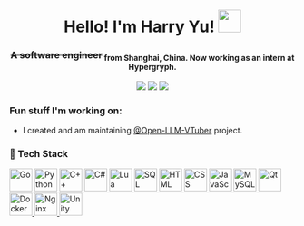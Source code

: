 <h1 align="center"> Hello! I'm Harry Yu! <img src="https://raw.githubusercontent.com/MartinHeinz/MartinHeinz/master/wave.gif" width="40"></h1>
<h3 align="center"><s>A software engineer</s><sub> from Shanghai, China. Now working as an intern at Hypergryph.</sub></h3>

<p align="center">
<a title="LinkedIn!" href="https://www.linkedin.com/in/shuhang-y-09bb742a0/"><img src="https://img.shields.io/badge/LinkedIn-blue?style=flat&logo=linkedin&labelColor=blue"></a>
<a title="QQ" href="https://wpa.qq.com/msgrd?v=3&uin=1696771500&site=qq&menu=yes"><img src="https://img.shields.io/badge/QQ-1696771500-blue"></a>
<a title="Discord" href="https://discord.gg/sWJd2VN6EP"><img src="https://img.shields.io/badge/Discord-Join%20Server-5865F2?logo=discord&logoColor=white"></a>
</p>

### Fun stuff I'm working on:

- I created and am maintaining [@Open-LLM-VTuber](https://github.com/Open-LLM-VTuber) project.

### 🧠 Tech Stack

<!-- No background-color because GitHub Markdown does not support custom CSS -->
<p align="left">
  <!-- Golang -->
  <a href="https://go.dev/" title="Golang">
    <img src="https://cdn.jsdelivr.net/gh/devicons/devicon/icons/go/go-original.svg" alt="Go" width="40" height="40"/>
  </a>
  <!-- Python -->
  <a href="https://www.python.org/" title="Python">
    <img src="https://cdn.jsdelivr.net/gh/devicons/devicon/icons/python/python-original.svg" alt="Python" width="40" height="40"/>
  </a>
  <!-- C++ -->
  <a href="https://isocpp.org/" title="C++">
    <img src="https://isocpp.org/assets/images/cpp_logo.png" alt="C++" width="40" height="40"/>
  </a>
  <!-- C# -->
  <a href="https://learn.microsoft.com/en-us/dotnet/csharp/" title="C#">
    <img src="https://cdn.jsdelivr.net/gh/devicons/devicon/icons/csharp/csharp-original.svg" alt="C#" width="40" height="40"/>
  </a>
  <!-- Lua -->
  <a href="https://www.lua.org/" title="Lua">
    <img src="https://cdn.jsdelivr.net/gh/devicons/devicon/icons/lua/lua-original.svg" alt="Lua" width="40" height="40"/>
  </a>
  <!-- SQL -->
  <a href="https://en.wikipedia.org/wiki/SQL" title="SQL">
    <img src="https://cdn.jsdelivr.net/gh/devicons/devicon/icons/sqlite/sqlite-original.svg" alt="SQL" width="40" height="40"/>
  </a>
  <!-- HTML -->
  <a href="https://html.spec.whatwg.org/" title="HTML">
    <img src="https://cdn.jsdelivr.net/gh/devicons/devicon/icons/html5/html5-original.svg" alt="HTML" width="40" height="40"/>
  </a>
  <!-- CSS -->
  <a href="https://www.w3.org/TR/CSS/" title="CSS">
    <img src="https://cdn.jsdelivr.net/gh/devicons/devicon/icons/css3/css3-original.svg" alt="CSS" width="40" height="40"/>
  </a>
  <!-- JavaScript -->
  <a href="https://developer.mozilla.org/en-US/docs/Web/JavaScript" title="JavaScript">
    <img src="https://cdn.jsdelivr.net/gh/devicons/devicon/icons/javascript/javascript-original.svg" alt="JavaScript" width="40" height="40"/>
  </a>
  <!-- MySQL -->
  <a href="https://www.mysql.com/" title="MySQL">
    <img src="https://cdn.jsdelivr.net/gh/devicons/devicon/icons/mysql/mysql-original.svg" alt="MySQL" width="40" height="40"/>
  </a>
  <!-- Qt -->
  <a href="https://www.qt.io/" title="Qt">
    <img src="https://cdn.jsdelivr.net/gh/devicons/devicon/icons/qt/qt-original.svg" alt="Qt" width="40" height="40"/>
  </a>
  <!-- Docker -->
  <a href="https://www.docker.com/" title="Docker">
    <img src="https://cdn.jsdelivr.net/gh/devicons/devicon/icons/docker/docker-original.svg" alt="Docker" width="40" height="40"/>
  </a>
  <!-- Nginx -->
  <a href="https://nginx.org/" title="Nginx">
    <img src="https://cdn.jsdelivr.net/gh/devicons/devicon/icons/nginx/nginx-original.svg" alt="Nginx" width="40" height="40"/>
  </a>
  <!-- Unity -->
  <a href="https://unity.com/" title="Unity">
    <img src="https://cdn.jsdelivr.net/gh/devicons/devicon/icons/unity/unity-original.svg" alt="Unity" width="40" height="40"/>
  </a>
</p>
  
</div>



